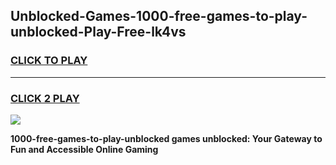 
## Unblocked-Games-1000-free-games-to-play-unblocked-Play-Free-lk4vs
<h3>
<a href="https://premium76.site?title=1000-free-games-to-play-unblocked&ref=24M">CLICK TO PLAY</a></h3>
<hr>

<h3>
<a href="https://premium76.site?title=1000-free-games-to-play-unblocked&ref=24M">CLICK 2 PLAY</a>
  
</h3>

<a href="https://premium76.site?title=1000-free-games-to-play-unblocked&ref=24M"><img src="https://clearcache.store/games.png"></a>


**1000-free-games-to-play-unblocked games unblocked: Your Gateway to Fun and Accessible Online Gaming**
